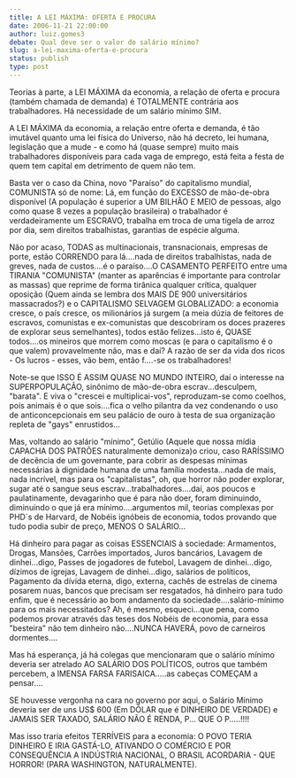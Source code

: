 ```yaml
---
title: A LEI MÁXIMA: OFERTA E PROCURA
date: 2006-11-21 22:00:00
author: luiz.gomes3
debate: Qual deve ser o valor do salário mínimo?
slug: a-lei-maxima-oferta-e-procura
status: publish 
type: post
---
```


Teorias à parte, a LEI MÁXIMA da economia, a relação de oferta e procura (também chamada de demanda) é TOTALMENTE contrária aos trabalhadores. Há necessidade de um salário mínimo SIM.  

A LEI MÁXIMA da economia, a relação entre oferta e demanda, é tão imutável quanto uma lei física do Universo, não há decreto, lei humana, legislação que a mude - e como há (quase sempre) muito mais trabalhadores disponíveis para cada vaga de emprego, está feita a festa de quem tem capital em detrimento de quem não tem.  

Basta ver o caso da China, novo "Paraíso" do capitalismo mundial, COMUNISTA só de nome: Lá, em função do EXCESSO de mão-de-obra disponível (A população é superior a UM BILHÃO E MEIO de pessoas, algo como quase 8 vezes a população brasileira) o trabalhador é verdadeiramente um ESCRAVO, trabalha em troca de uma tigela de arroz por dia, sem direitos trabalhistas, garantias de espécie alguma.  

Não por acaso, TODAS as multinacionais, transnacionais, empresas de porte, estão CORRENDO para lá....nada de direitos trabalhistas, nada de greves, nada de custos....é o paraíso....O CASAMENTO PERFEITO entre uma TIRANIA "COMUNISTA" (manter as aparências é importante para controlar as massas) que reprime de forma tirânica qualquer crítica, qualquer oposição (Quem ainda se lembra dos MAIS DE 900 universitários massacrados?) e o CAPITALISMO SELVAGEM GLOBALIZADO: a economia cresce, o país cresce, os milionários já surgem (a meia dúzia de feitores de escravos, comunistas e ex-comunistas que descobriram os doces prazeres de explorar seus semelhantes), todos estão felizes...isto é, QUASE todos....os mineiros que morrem como moscas (e para o capitalismo é o que valem) provavelmente não, mas e daí? A razão de ser da vida dos ricos - Os lucros - esses, vão bem, então f....-se os trabalhadores!  

Note-se que ISSO É ASSIM QUASE NO MUNDO INTEIRO, daí o interesse na SUPERPOPULAÇÃO, sinônimo de mão-de-obra escrav...desculpem, "barata". E viva o "crescei e multiplicai-vos", reproduzam-se como coelhos, pois animais é o que sois....fica o velho pilantra da vez condenando o uso de anticoncepcionais em seu palácio de ouro à testa de sua organização repleta de "gays" enrustidos...  

Mas, voltando ao salário "mínimo", Getúlio (Aquele que nossa mídia CAPACHA DOS PATRÕES naturalmente demoniza)o criou, caso RARÍSSIMO de decência de um governante, para cobrir as despesas mínimas necessárias à dignidade humana de uma família modesta...nada de mais, nada incrível, mas para os "capitalistas", oh, que horror não poder explorar, sugar até o sangue seus escrav...trabalhadores....daí, aos poucos e paulatinamente, devagarinho que é para não doer, foram diminuindo, diminuindo o que já era mínimo....argumentos mil, teorias complexas por PHD´s de Harvard, de Nobéis ignóbeis de economia, todos provando que tudo podia subir de preço, MENOS O SALÁRIO...  

Há dinheiro para pagar as coisas ESSENCIAIS à sociedade: Armamentos, Drogas, Mansões, Carrões importados, Juros bancários, Lavagem de dinhei...digo, Passes de jogadores de futebol, Lavagem de dinhei...digo, dízimos de igrejas, Lavagem de dinhei...digo, salários de políticos, Pagamento da dívida eterna, digo, externa, cachês de estrelas de cinema posarem nuas, bancos que precisam ser resgatados, há dinheiro para tudo enfim, que é necessário ao bom andamento da sociedade....salário-mínimo para os mais necessitados? Ah, é mesmo, esqueci...que pena, como podemos provar através das teses dos Nobéis de economia, para essa "besteira" não tem dinheiro não....NUNCA HAVERÁ, povo de carneiros dormentes....  

Mas há esperança, já há colegas que mencionaram que o salário mínimo deveria ser atrelado AO SALÁRIO DOS POLÍTICOS, outros que também percebem, a IMENSA FARSA FARISAICA.....as cabeças COMEÇAM a pensar....  

SE houvesse vergonha na cara no governo por aqui, o Salário Mínimo deveria ser de uns US$ 600 (Em DÓLAR que é DINHEIRO DE VERDADE) e JAMAIS SER TAXADO, SALÁRIO NÃO É RENDA, P... QUE O P.....!!!!  

Mas isso traria efeitos TERRÍVEIS para a economia: O POVO TERIA DINHEIRO E IRIA GASTÁ-LO, ATIVANDO O COMÉRCIO E POR CONSEQUÊNCIA A INDÚSTRIA NACIONAL, O BRASIL ACORDARIA - QUE HORROR! (PARA WASHINGTON, NATURALMENTE).
